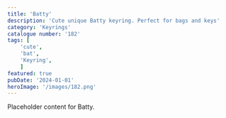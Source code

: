 ```yaml
---
title: 'Batty'
description: 'Cute unique Batty keyring. Perfect for bags and keys'
category: 'Keyrings'
catalogue number: '182'
tags: [
    'cute', 
    'bat',
    'Keyring', 
    ]
featured: true
pubDate: '2024-01-01'
heroImage: '/images/182.png'
---
```


Placeholder content for Batty.